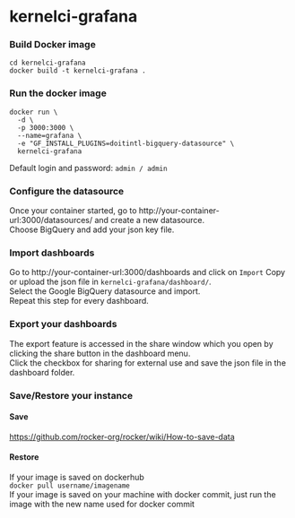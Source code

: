 # kernelci-grafana

### Build Docker image  
```
cd kernelci-grafana
docker build -t kernelci-grafana .
```

### Run the docker image
```
docker run \
  -d \
  -p 3000:3000 \
  --name=grafana \
  -e "GF_INSTALL_PLUGINS=doitintl-bigquery-datasource" \
  kernelci-grafana
```
Default login and password: `admin / admin`

### Configure the datasource
Once your container started, go to http://your-container-url:3000/datasources/ and create a new datasource.  
Choose BigQuery and add your json key file.


### Import dashboards
Go to http://your-container-url:3000/dashboards and click on `Import`
Copy or upload the json file in `kernelci-grafana/dashboard/`.  
Select the Google BigQuery datasource and import.  
Repeat this step for every dashboard.  

### Export your dashboards
The export feature is accessed in the share window which you open by clicking the share button in the dashboard menu.  
Click the checkbox for sharing for external use and save the json file in the dashboard folder.


### Save/Restore your instance
#### Save
https://github.com/rocker-org/rocker/wiki/How-to-save-data
#### Restore
If your image is saved on dockerhub  
`docker pull username/imagename`  
If your image is saved on your machine with docker commit, just run the image with the new name used for docker commit
